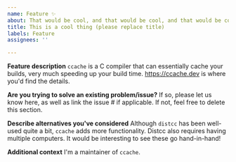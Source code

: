 ```yaml
---
name: Feature ✨
about: That would be cool, and that would be cool, and that would be cool...
title: This is a cool thing (please replace title)
labels: Feature
assignees: ''

---
```


**Feature description**
`ccache` is a C compiler that can essentially cache your builds, very much speeding up your build time. https://ccache.dev is where you'd find the details.

**Are you trying to solve an existing problem/issue?**
If so, please let us know here, as well as link the issue # if applicable. If not, feel free to delete this section.

**Describe alternatives you've considered**
Although `distcc` has been well-used quite a bit, `ccache` adds more functionality. Distcc also requires having multiple computers. It would be interesting to see these go hand-in-hand!

**Additional context**
I'm a maintainer of `ccache`.
